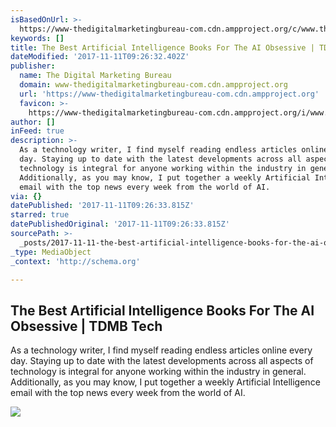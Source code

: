 ```yaml
---
isBasedOnUrl: >-
  https://www-thedigitalmarketingbureau-com.cdn.ampproject.org/c/www.thedigitalmarketingbureau.com/artificial-intelligence/best-artificial-intelligence-books/amp
keywords: []
title: The Best Artificial Intelligence Books For The AI Obsessive | TDMB Tech
dateModified: '2017-11-11T09:26:32.402Z'
publisher:
  name: The Digital Marketing Bureau
  domain: www-thedigitalmarketingbureau-com.cdn.ampproject.org
  url: 'https://www-thedigitalmarketingbureau-com.cdn.ampproject.org'
  favicon: >-
    https://www-thedigitalmarketingbureau-com.cdn.ampproject.org/i/www.thedigitalmarketingbureau.com/favicon.ico
author: []
inFeed: true
description: >-
  As a technology writer, I find myself reading endless articles online every
  day. Staying up to date with the latest developments across all aspects of
  technology is integral for anyone working within the industry in general.
  Additionally, as you may know, I put together a weekly Artificial Intelligence
  email with the top news every week from the world of AI.
via: {}
datePublished: '2017-11-11T09:26:33.815Z'
starred: true
datePublishedOriginal: '2017-11-11T09:26:33.815Z'
sourcePath: >-
  _posts/2017-11-11-the-best-artificial-intelligence-books-for-the-ai-obsessive.md
_type: MediaObject
_context: 'http://schema.org'

---
```

<article style=""><h1>The Best Artificial Intelligence Books For The AI Obsessive | TDMB Tech</h1><p>As a technology writer, I find myself reading endless articles online every day. Staying up to date with the latest developments across all aspects of technology is integral for anyone working within the industry in general. Additionally, as you may know, I put together a weekly Artificial Intelligence email with the top news every week from the world of AI.</p><img src="http://www.thedigitalmarketingbureau.com/wp-content/uploads/2017/10/fi-All-The-Very-Best-Artificial-Intelligence-Books-For-The-AI-Obsessive-1.png" /></article>